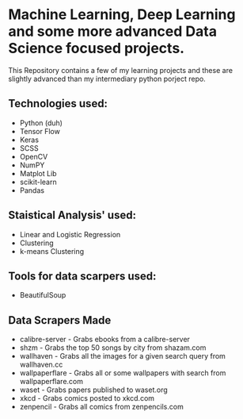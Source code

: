 # Machine Learning, Deep Learning and some more advanced Data Science focused projects.

This Repository contains a few of my learning projects and these are slightly advanced than my intermediary python porject repo.

## Technologies used:

- Python (duh)
- Tensor Flow
- Keras
- SCSS
- OpenCV
- NumPY
- Matplot Lib
- scikit-learn
- Pandas

## Staistical Analysis' used:
- Linear and Logistic Regression
- Clustering
- k-means Clustering 

## Tools for data scarpers used:
- BeautifulSoup

## Data Scrapers Made
- calibre-server - Grabs ebooks from a calibre-server
- shzm - Grabs the top 50 songs by city from shazam.com
- wallhaven - Grabs all the images for a given search query from wallhaven.cc
- wallpaperflare - Grabs all or some wallpapers with search from wallpaperflare.com
- waset - Grabs papers published to waset.org
- xkcd - Grabs comics posted to xkcd.com
- zenpencil - Grabs all comics from zenpencils.com

